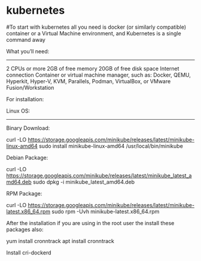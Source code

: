 # kubernetes

#To start with kubernetes all you need is docker  (or similarly compatible) container or a Virtual Machine environment, and Kubernetes is a single command away


What you’ll need:
__________________

2 CPUs or more
2GB of free memory
20GB of free disk space
Internet connection
Container or virtual machine manager, such as: Docker, QEMU, Hyperkit, Hyper-V, KVM, Parallels, Podman, VirtualBox, or VMware Fusion/Workstation


For installation:

Linux OS:
__________

Binary Download:

curl -LO https://storage.googleapis.com/minikube/releases/latest/minikube-linux-amd64
sudo install minikube-linux-amd64 /usr/local/bin/minikube

Debian Package:

curl -LO https://storage.googleapis.com/minikube/releases/latest/minikube_latest_amd64.deb
sudo dpkg -i minikube_latest_amd64.deb

RPM Package:

curl -LO https://storage.googleapis.com/minikube/releases/latest/minikube-latest.x86_64.rpm
sudo rpm -Uvh minikube-latest.x86_64.rpm

After the installation if you are using in the root user the install these packages also:

yum install cronntrack
apt install cronntrack

Install cri-dockerd 










